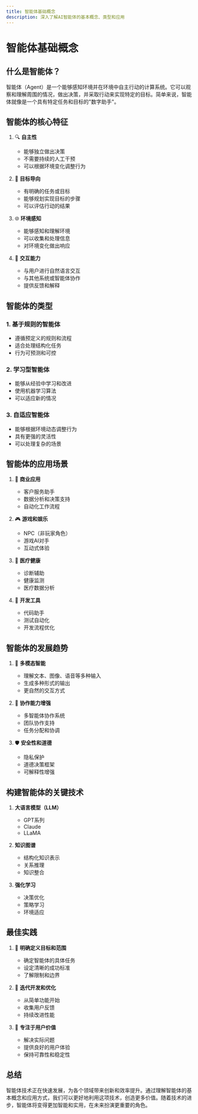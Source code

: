 ```yaml
---
title: 智能体基础概念
description: 深入了解AI智能体的基本概念、类型和应用
---
```


# 智能体基础概念

## 什么是智能体？

智能体（Agent）是一个能够感知环境并在环境中自主行动的计算系统。它可以观察和理解周围的情况，做出决策，并采取行动来实现特定的目标。简单来说，智能体就像是一个具有特定任务和目标的"数字助手"。

## 智能体的核心特征

1. 🔍 **自主性**
   - 能够独立做出决策
   - 不需要持续的人工干预
   - 可以根据环境变化调整行为

2. 🎯 **目标导向**
   - 有明确的任务或目标
   - 能够规划实现目标的步骤
   - 可以评估行动的结果

3. 🌐 **环境感知**
   - 能够感知和理解环境
   - 可以收集和处理信息
   - 对环境变化做出响应

4. 🤝 **交互能力**
   - 与用户进行自然语言交互
   - 与其他系统或智能体协作
   - 提供反馈和解释

## 智能体的类型

### 1. 基于规则的智能体
- 遵循预定义的规则和流程
- 适合处理结构化任务
- 行为可预测和可控

### 2. 学习型智能体
- 能够从经验中学习和改进
- 使用机器学习算法
- 可以适应新的情况

### 3. 自适应智能体
- 能够根据环境动态调整行为
- 具有更强的灵活性
- 可以处理复杂的场景

## 智能体的应用场景

1. 💼 **商业应用**
   - 客户服务助手
   - 数据分析和决策支持
   - 自动化工作流程

2. 🎮 **游戏和娱乐**
   - NPC（非玩家角色）
   - 游戏AI对手
   - 互动式体验

3. 🏥 **医疗健康**
   - 诊断辅助
   - 健康监测
   - 医疗数据分析

4. 🔧 **开发工具**
   - 代码助手
   - 测试自动化
   - 开发流程优化

## 智能体的发展趋势

1. 🧠 **多模态智能**
   - 理解文本、图像、语音等多种输入
   - 生成多种形式的输出
   - 更自然的交互方式

2. 🤝 **协作能力增强**
   - 多智能体协作系统
   - 团队协作支持
   - 任务分配和协调

3. 🛡️ **安全性和道德**
   - 隐私保护
   - 道德决策框架
   - 可解释性增强

## 构建智能体的关键技术

1. **大语言模型（LLM）**
   - GPT系列
   - Claude
   - LLaMA

2. **知识图谱**
   - 结构化知识表示
   - 关系推理
   - 知识整合

3. **强化学习**
   - 决策优化
   - 策略学习
   - 环境适应

## 最佳实践

1. 📝 **明确定义目标和范围**
   - 确定智能体的具体任务
   - 设定清晰的成功标准
   - 了解限制和边界

2. 🔄 **迭代开发和优化**
   - 从简单功能开始
   - 收集用户反馈
   - 持续改进性能

3. 🎯 **专注于用户价值**
   - 解决实际问题
   - 提供良好的用户体验
   - 保持可靠性和稳定性

## 总结

智能体技术正在快速发展，为各个领域带来创新和效率提升。通过理解智能体的基本概念和应用方式，我们可以更好地利用这项技术，创造更多价值。随着技术的进步，智能体将变得更加智能和实用，在未来扮演更重要的角色。 
